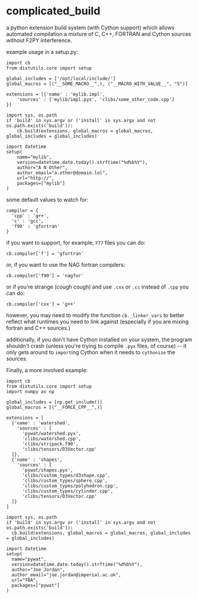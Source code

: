 complicated_build
=================

a python extension build system (with Cython support) which allows automated compilation a mixture of C, C++, FORTRAN and Cython sources without F2PY interference.

example usage in a setup.py:

    import cb
    from distutils.core import setup
    
    global_includes = ['/opt/local/include/']
    global_macros = [("__SOME_MACRO__",), ("__MACRO_WITH_VALUE__", "5")]
    
    extensions = [{'name' : 'mylib.impl',
        'sources' : ['mylib/impl.pyx', 'clibs/some_other_code.cpp']
    }]
    
    import sys, os.path
    if 'build' in sys.argv or ('install' in sys.argv and not os.path.exists('build')):
        cb.build(extensions, global_macros = global_macros, global_includes = global_includes)
    
    import datetime
    setup(
        name="mylib",
        version=datetime.date.today().strftime("%d%b%Y"),
        author="A N Other",
        author_email="a.other@domain.lol",
        url="http://",
        packages=["mylib"]
    )

some default values to watch for:

    compiler = {
      'cpp' : 'g++',
      'c' : 'gcc',
      'f90' : 'gfortran'
    }

if you want to support, for example, `F77` files you can do:

    cb.compiler['f'] = 'gfortran'

or, if you want to use the NAG fortran compilers:

    cb.compiler['f90'] = 'nagfor'

or if you're strange (cough cough) and use `.cxx` or `.cc` instead of `.cpp` you can do:

    cb.compiler['cxx'] = 'g++'

however, you may need to modify the function `cb._linker_vars` to better reflect what runtimes you need to link against (especially if you are mixing fortran and C++ sources.)

additionally, if you don't have Cython installed on your system, the program shouldn't crash (unless you're trying to compile `.pyx` files, of course) -- it only gets around to `import`ing Cython when it needs to `cythonize` the sources.

Finally, a more involved example:

    import cb
    from distutils.core import setup
    import numpy as np
    
    global_includes = [np.get_include()]
    global_macros = [("__FORCE_CPP__",)]
    
    extensions = [
      {'name' : 'watershed',
        'sources' : [
          'pywat/watershed.pyx',
          'clibs/watershed.cpp',
          'clibs/stripack.f90',
          'clibs/tensors/D3Vector.cpp'
      ]},
      {'name' : 'shapes',
        'sources' : [
          'pywat/shapes.pyx',
          'clibs/custom_types/d3shape.cpp',
          'clibs/custom_types/sphere.cpp',
          'clibs/custom_types/polyhedron.cpp',
          'clibs/custom_types/cylinder.cpp',
          'clibs/tensors/D3Vector.cpp'
      ]}
    ]
    
    import sys, os.path
    if 'build' in sys.argv or ('install' in sys.argv and not os.path.exists('build')):
      cb.build(extensions, global_macros = global_macros, global_includes = global_includes)
    
    import datetime
    setup(
      name="pywat",
      version=datetime.date.today().strftime("%d%b%Y"),
      author="Joe Jordan",
      author_email="joe.jordan@imperial.ac.uk",
      url="TBA",
      packages=["pywat"]
    )